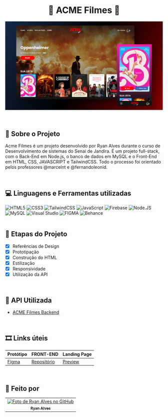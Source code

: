 <h1 align="center"> 💙 ACME Filmes 💖 </h1>

![capa](./src/images/cover.png)

<br>

## 🎥 Sobre o Projeto 

Acme Filmes é um projeto desenvolvido por Ryan Alves durante o curso de Desenvolvimento de sistemas do Senai de Jandira. É um projeto full-stack, com o Back-End em Node.js, o banco de dados em MySQL e o Front-End em HTML, CSS, JAVASCRIPT e TailwindCSS. Todo o processo foi orientado pelos professores @marcelnt e @fernandoleonid.

<br>

## 💻 Linguagens e Ferramentas utilizadas

<div>
    <img style="height:2rem;width:fit-content" src="https://img.shields.io/badge/html5-880000.svg?style=for-the-badge&logo=html5&logoColor=FFFFFF" alt="HTML5">
    <img style="height:2rem;width:fit-content" src="https://img.shields.io/badge/css3-142A4B.svg?style=for-the-badge&logo=css3&logoColor=FFFFFF" alt="CSS3">
    <img style="height:2rem;width:fit-content" src="https://img.shields.io/badge/TailwindCSS-880000.svg?style=for-the-badge&logo=TailwindCSS&logoColor=FFFFFF" alt="TailwindCSS">
    <img style="height:2rem;width:fit-content" src="https://img.shields.io/badge/javascript-142A4B.svg?style=for-the-badge&logo=javascript&logoColor=FFFFFF" alt="JavaScript">
    <img style="height:2rem;width:fit-content" src="https://img.shields.io/badge/Firebase-880000.svg?style=for-the-badge&logo=Firebase&logoColor=FFFFFF" alt="Firebase">
    <img style="height:2rem;width:fit-content" src="https://img.shields.io/badge/Node.JS-142A4B.svg?style=for-the-badge&logo=Node.JS&logoColor=FFFFFF" alt="Node.JS">
    <img style="height:2rem;width:fit-content" src="https://img.shields.io/badge/MySQL-880000.svg?style=for-the-badge&logo=MySQL&logoColor=FFFFFF" alt="MySQL">
    <img style="height:2rem;width:fit-content" src="https://img.shields.io/badge/Visual%20Studio-142A4B.svg?style=for-the-badge&logo=visual-studio&logoColor=FFFFFF" alt="Visual Studio">
    <img style="height:2rem;width:fit-content" src="https://img.shields.io/badge/figma-880000.svg?style=for-the-badge&logo=figma&logoColor=FFFFFF" alt="FIGMA">
    <img style="height:2rem;width:fit-content" src="https://img.shields.io/badge/Behance-142A4B?style=for-the-badge&logo=behance&logoColor=FFFFFF" alt="Behance">
</div>

<br>

## 🎠 Etapas do Projeto 

- [x] Referências de Design
- [x] Prototipação
- [x] Construção do HTML
- [x] Estilização
- [x] Responsividade
- [x] Utilização da API

<br>

## 📌 API Utilizada 

- [ACME Filmes Backend](https://github.com/RyanAlvesz/acme_filmes_backend)

<br>

## 🎞 Links úteis

Protótipo | FRONT-END | Landing Page 
----------|-----------|--------------
[Figma][figma] | [Repositório][frontend] | [Preview][home] 


[figma]: https://www.figma.com/design/HY6TiWQRUZbx8eoO7cKsuP/ACME-Filmes?node-id=0%3A1&t=3q0UxaoW1CUALPNA-1
[frontend]: https://github.com/RyanAlvesz/acme_filmes_frontend
[home]: https://ryanalvesz.github.io/acme_filmes_frontend/

<br>

## 🌺 Feito por

<table>
  <tr>
    <td align="center">
      <a href="https://github.com/RyanAlvesz">
        <img src="https://avatars.githubusercontent.com/ryanalvesz" width="100px;" alt="Foto de Ryan Alves no GitHub"/><br>
        <sub>
          <b>Ryan Alves</b>
        </sub>
      </a>
    </td>
  </tr>   
</table>
